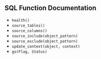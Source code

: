 ## SQL Function Documentation

- `health()`
- `source_tables()`
- `source_columns()`
- `source_include(object_pattern)`
- `source_exclude(object_pattern)`
- `update_context(object, context)`
- `go(Flag, Status)`
